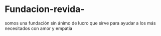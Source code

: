 # Fundacion-revida-
somos una fundación sin ánimo de lucro  que sirve para ayudar a los más necesitados con amor y empatia
